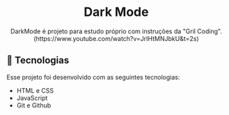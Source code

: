 <h1 align="center"> Dark Mode </h1>

<p align="center">
DarkMode é projeto para estudo próprio com instruções da "Gril Coding". (https://www.youtube.com/watch?v=JrIHtMNJbkU&t=2s)  <br/>
</p>

## 🚀 Tecnologias

Esse projeto foi desenvolvido com as seguintes tecnologias:

- HTML e CSS
- JavaScript
- Git e Github
